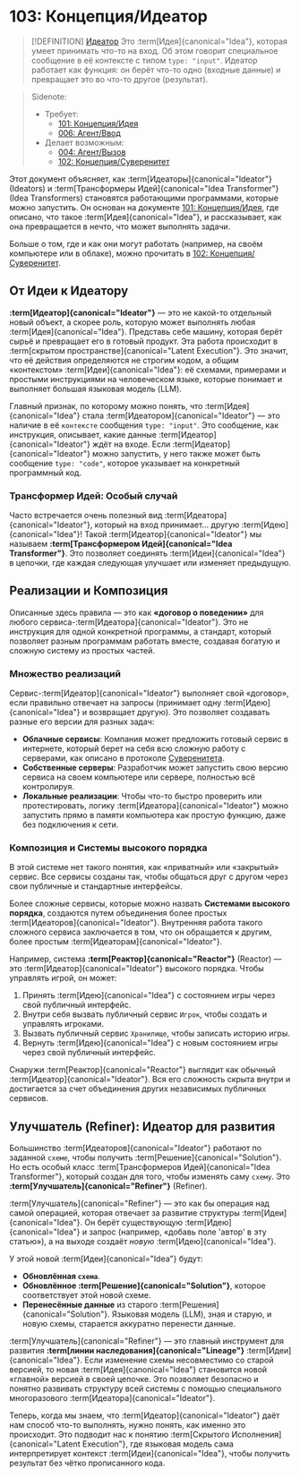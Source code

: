 # 103: Концепция/Идеатор

> [!DEFINITION] [Идеатор](./000_glossary.md)
> Это :term[Идея]{canonical="Idea"}, которая умеет принимать что-то на вход. Об этом говорит специальное сообщение в её контексте с типом `type: "input"`. Идеатор работает как функция: он берёт что-то одно (входные данные) и превращает это во что-то другое (результат).

> Sidenote:
> - Требует:
>   - [101: Концепция/Идея](./101_concept_idea.md)
>   - [006: Агент/Ввод](./006_agent_input.md)
> - Делает возможным:
>   - [004: Агент/Вызов](./004_agent_call.md)
>   - [102: Концепция/Суверенитет](./102_concept_sovereignty.md)

Этот документ объясняет, как :term[Идеаторы]{canonical="Ideator"} (Ideators) и :term[Трансформеры Идей]{canonical="Idea Transformer"} (Idea Transformers) становятся работающими программами, которые можно запустить. Он основан на документе [101: Концепция/Идея](./101_concept_idea.md), где описано, что такое :term[Идея]{canonical="Idea"}, и рассказывает, как она превращается в нечто, что может выполнять задачи.

Больше о том, где и как они могут работать (например, на своём компьютере или в облаке), можно прочитать в [102: Концепция/Суверенитет](./102_concept_sovereignty.md).

## От Идеи к Идеатору

**:term[Идеатор]{canonical="Ideator"}** — это не какой-то отдельный новый объект, а скорее роль, которую может выполнять любая :term[Идея]{canonical="Idea"}. Представь себе машину, которая берёт сырьё и превращает его в готовый продукт. Эта работа происходит в :term[скрытом пространстве]{canonical="Latent Execution"}. Это значит, что её действия определяются не строгим кодом, а общим «контекстом» :term[Идеи]{canonical="Idea"}: её схемами, примерами и простыми инструкциями на человеческом языке, которые понимает и выполняет большая языковая модель (LLM).

Главный признак, по которому можно понять, что :term[Идея]{canonical="Idea"} стала :term[Идеатором]{canonical="Ideator"} — это наличие в её `контексте` сообщения `type: "input"`. Это сообщение, как инструкция, описывает, какие данные :term[Идеатор]{canonical="Ideator"} ждёт на входе. Если :term[Идеатор]{canonical="Ideator"} можно запустить, у него также может быть сообщение `type: "code"`, которое указывает на конкретный программный код.

### Трансформер Идей: Особый случай

Часто встречается очень полезный вид :term[Идеатора]{canonical="Ideator"}, который на вход принимает... другую :term[Идею]{canonical="Idea"}! Такой :term[Идеатор]{canonical="Ideator"} мы называем **:term[Трансформером Идей]{canonical="Idea Transformer"}**. Это позволяет соединять :term[Идеи]{canonical="Idea"} в цепочки, где каждая следующая улучшает или изменяет предыдущую.

## Реализации и Композиция

Описанные здесь правила — это как **«договор о поведении»** для любого сервиса-:term[Идеатора]{canonical="Ideator"}. Это не инструкция для одной конкретной программы, а стандарт, который позволяет разным программам работать вместе, создавая богатую и сложную систему из простых частей.

### Множество реализаций

Сервис-:term[Идеатор]{canonical="Ideator"} выполняет свой «договор», если правильно отвечает на запросы (принимает одну :term[Идею]{canonical="Idea"} и возвращает другую). Это позволяет создавать разные его версии для разных задач:

- **Облачные сервисы**: Компания может предложить готовый сервис в интернете, который берет на себя всю сложную работу с серверами, как описано в протоколе [Суверенитета](./102_concept_sovereignty.md).
- **Собственные серверы**: Разработчик может запустить свою версию сервиса на своем компьютере или сервере, полностью всё контролируя.
- **Локальные реализации**: Чтобы что-то быстро проверить или протестировать, логику :term[Идеатора]{canonical="Ideator"} можно запустить прямо в памяти компьютера как простую функцию, даже без подключения к сети.

### Композиция и Системы высокого порядка

В этой системе нет такого понятия, как «приватный» или «закрытый» сервис. Все сервисы созданы так, чтобы общаться друг с другом через свои публичные и стандартные интерфейсы.

Более сложные сервисы, которые можно назвать **Системами высокого порядка**, создаются путем объединения более простых :term[Идеаторов]{canonical="Ideator"}. Внутренняя работа такого сложного сервиса заключается в том, что он обращается к другим, более простым :term[Идеаторам]{canonical="Ideator"}.

Например, система **:term[Реактор]{canonical="Reactor"}** (Reactor) — это :term[Идеатор]{canonical="Ideator"} высокого порядка. Чтобы управлять игрой, он может:

1.  Принять :term[Идею]{canonical="Idea"} с состоянием игры через свой публичный интерфейс.
2.  Внутри себя вызвать публичный сервис `Игрок`, чтобы создать и управлять игроками.
3.  Вызвать публичный сервис `Хранилище`, чтобы записать историю игры.
4.  Вернуть :term[Идею]{canonical="Idea"} с новым состоянием игры через свой публичный интерфейс.

Снаружи :term[Реактор]{canonical="Reactor"} выглядит как обычный :term[Идеатор]{canonical="Ideator"}. Вся его сложность скрыта внутри и достигается за счет объединения других независимых публичных сервисов.

## Улучшатель (Refiner): Идеатор для развития

Большинство :term[Идеаторов]{canonical="Ideator"} работают по заданной `схеме`, чтобы получить :term[Решение]{canonical="Solution"}. Но есть особый класс :term[Трансформеров Идей]{canonical="Idea Transformer"}, который создан для того, чтобы изменять саму `схему`. Это **:term[Улучшатель]{canonical="Refiner"}** (Refiner).

:term[Улучшатель]{canonical="Refiner"} — это как бы операция над самой операцией, которая отвечает за развитие структуры :term[Идеи]{canonical="Idea"}. Он берёт существующую :term[Идею]{canonical="Idea"} и запрос (например, «добавь поле 'автор' в эту статью»), а на выходе создаёт _новую_ :term[Идею]{canonical="Idea"}.

У этой новой :term[Идеи]{canonical="Idea"} будут:

- **Обновлённая `схема`**.
- **Обновлённое :term[Решение]{canonical="Solution"}**, которое соответствует этой новой схеме.
- **Перенесённые данные** из старого :term[Решения]{canonical="Solution"}. Языковая модель (LLM), зная и старую, и новую схемы, старается аккуратно перенести данные.

:term[Улучшатель]{canonical="Refiner"} — это главный инструмент для развития **:term[линии наследования]{canonical="Lineage"}** :term[Идеи]{canonical="Idea"}. Если изменение схемы несовместимо со старой версией, то новая :term[Идея]{canonical="Idea"} становится новой «главной» версией в своей цепочке. Это позволяет безопасно и понятно развивать структуру всей системы с помощью специального многоразового :term[Идеатора]{canonical="Ideator"}.

Теперь, когда мы знаем, что :term[Идеатор]{canonical="Ideator"} даёт нам способ что-то выполнять, нужно понять, как именно это происходит. Это подводит нас к понятию :term[Скрытого Исполнения]{canonical="Latent Execution"}, где языковая модель сама интерпретирует контекст :term[Идеи]{canonical="Idea"}, чтобы получить результат без чётко прописанного кода.
